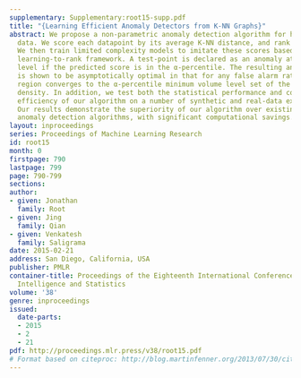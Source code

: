 ```yaml
---
supplementary: Supplementary:root15-supp.pdf
title: "{Learning Efficient Anomaly Detectors from K-NN Graphs}"
abstract: We propose a non-parametric anomaly detection algorithm for high dimensional
  data. We score each datapoint by its average K-NN distance, and rank them  accordingly.
  We then train limited complexity models to imitate these scores based on the max-margin
  learning-to-rank framework. A test-point is declared as an anomaly at α-false  alarm
  level if the predicted score is in the α-percentile. The resulting anomaly detector
  is shown to be asymptotically optimal in that for any false alarm rate α, its decision
  region converges to the α-percentile minimum volume level set of the unknown underlying
  density. In addition, we test both the statistical performance and computational
  efficiency of our algorithm on a number of synthetic and real-data experiments.
  Our results demonstrate the superiority of our algorithm over existing K-NN based
  anomaly detection algorithms, with significant computational savings.
layout: inproceedings
series: Proceedings of Machine Learning Research
id: root15
month: 0
firstpage: 790
lastpage: 799
page: 790-799
sections: 
author:
- given: Jonathan
  family: Root
- given: Jing
  family: Qian
- given: Venkatesh
  family: Saligrama
date: 2015-02-21
address: San Diego, California, USA
publisher: PMLR
container-title: Proceedings of the Eighteenth International Conference on Artificial
  Intelligence and Statistics
volume: '38'
genre: inproceedings
issued:
  date-parts:
  - 2015
  - 2
  - 21
pdf: http://proceedings.mlr.press/v38/root15.pdf
# Format based on citeproc: http://blog.martinfenner.org/2013/07/30/citeproc-yaml-for-bibliographies/
---
```

